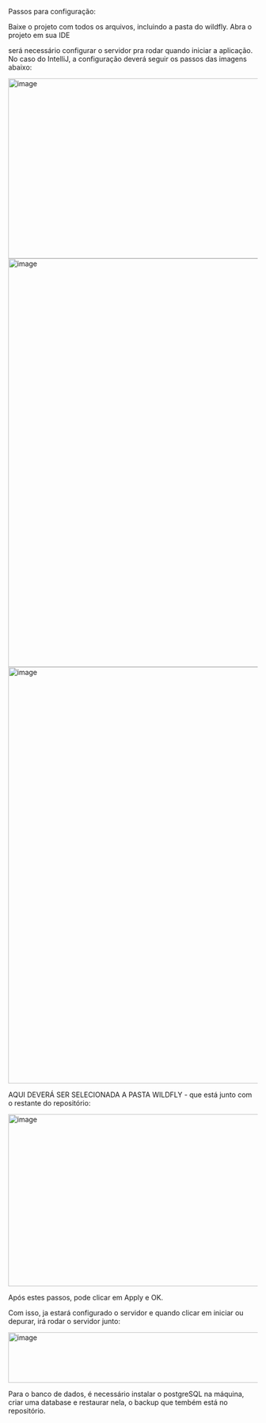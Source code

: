Passos para configuração:

Baixe o projeto com todos os arquivos, incluindo a pasta do wildfly.
Abra o projeto em sua IDE

será necessário configurar o servidor pra rodar quando iniciar a aplicação.
	No caso do IntelliJ, a configuração deverá seguir os passos das imagens abaixo:

<img width="1446" height="364" alt="image" src="https://github.com/user-attachments/assets/53315057-d344-4d56-91d0-4b6001ad5483" />

<img width="797" height="826" alt="image" src="https://github.com/user-attachments/assets/00b6cda4-bd40-4d62-859d-4ad6188ec692" />

<img width="808" height="842" alt="image" src="https://github.com/user-attachments/assets/103f7a2b-d86d-4e63-a908-04557fbc1220" />

AQUI DEVERÁ SER SELECIONADA A PASTA WILDFLY - que está junto com o restante do repositório:

<img width="527" height="348" alt="image" src="https://github.com/user-attachments/assets/a082625a-0b28-4728-9ab0-109524d6af08" />


Após estes passos, pode clicar em Apply e OK.

Com isso, ja estará configurado o servidor e quando clicar em iniciar ou depurar, irá rodar o servidor junto:

<img width="784" height="102" alt="image" src="https://github.com/user-attachments/assets/740922a5-9082-4f19-9bc6-de22fb3be182" />





Para o banco de dados, é necessário instalar o postgreSQL na máquina, criar uma database e restaurar nela, o backup que tembém está no repositório.
